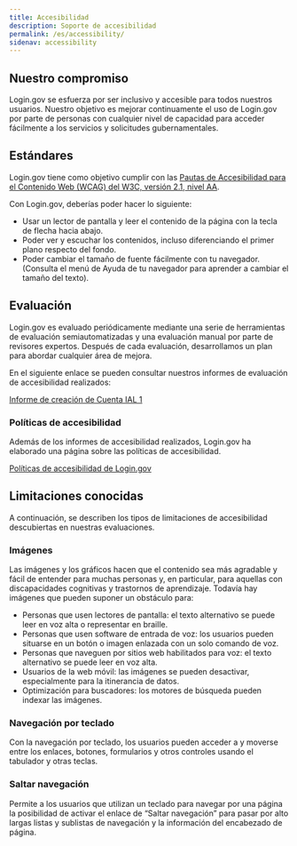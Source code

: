 ```yaml
---
title: Accesibilidad
description: Soporte de accesibilidad
permalink: /es/accessibility/
sidenav: accessibility
---
```


## Nuestro compromiso
Login.gov se esfuerza por ser inclusivo y accesible para todos nuestros usuarios. Nuestro objetivo es mejorar continuamente el uso de Login.gov por parte de personas con cualquier nivel de capacidad para acceder fácilmente a los servicios y solicitudes gubernamentales.

## Estándares
Login.gov tiene como objetivo cumplir con las [Pautas de Accesibilidad para el Contenido Web (WCAG) del W3C, versión 2.1, nivel AA](https://www.w3.org/TR/WCAG21/).

Con Login.gov, deberías poder hacer lo siguiente:

* Usar un lector de pantalla y leer el contenido de la página con la tecla de flecha hacia abajo.
* Poder ver y escuchar los contenidos, incluso diferenciando el primer plano respecto del fondo.
* Poder cambiar el tamaño de fuente fácilmente con tu navegador. (Consulta el menú de Ayuda de tu navegador para aprender a cambiar el tamaño del texto).

## Evaluación
Login.gov es evaluado periódicamente mediante una serie de herramientas de evaluación semiautomatizadas y una evaluación manual por parte de revisores expertos. Después de cada evaluación, desarrollamos un plan para abordar cualquier área de mejora.

En el siguiente enlace se pueden consultar nuestros informes de evaluación de accesibilidad realizados:

[Informe de creación de Cuenta IAL 1]({{page.baseurl}}/docs/accessibility-assessment-ial1-account-creation.pdf)

### Políticas de accesibilidad
Además de los informes de accesibilidad realizados, Login.gov ha elaborado una página sobre las políticas de accesibilidad.

[Políticas de accesibilidad de Login.gov](https://design.login.gov/accessibility/policies/)

## Limitaciones conocidas
A continuación, se describen los tipos de limitaciones de accesibilidad descubiertas en nuestras evaluaciones.

### Imágenes
Las imágenes y los gráficos hacen que el contenido sea más agradable y fácil de entender para muchas personas y, en particular, para aquellas con discapacidades cognitivas y trastornos de aprendizaje. Todavía hay imágenes que pueden suponer un obstáculo para:

* Personas que usen lectores de pantalla: el texto alternativo se puede leer en voz alta o representar en braille.
* Personas que usen software de entrada de voz: los usuarios pueden situarse en un botón o imagen enlazada con un solo comando de voz.
* Personas que naveguen por sitios web habilitados para voz: el texto alternativo se puede leer en voz alta.
* Usuarios de la web móvil: las imágenes se pueden desactivar, especialmente para la itinerancia de datos.
* Optimización para buscadores: los motores de búsqueda pueden indexar las imágenes.

### Navegación por teclado
Con la navegación por teclado, los usuarios pueden acceder a y moverse entre los enlaces, botones, formularios y otros controles usando el tabulador y otras teclas.

### Saltar navegación
Permite a los usuarios que utilizan un teclado para navegar por una página la posibilidad de activar el enlace de “Saltar navegación” para pasar por alto largas listas y sublistas de navegación y la información del encabezado de página.
